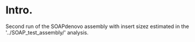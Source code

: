 # Intro.
Second run of the SOAPdenovo assembly with insert sizez estimated in the '../SOAP_test_assembly/' analysis.
